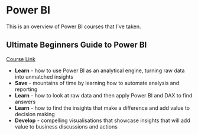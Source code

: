 # Power BI
This is an overview of Power BI courses that I've taken.  
    

## Ultimate Beginners Guide to Power BI

[Course Link](http://portal.enterprisedna.co/p/ultimate-beginners-guide-to-power-bi)


* **Learn** - how to use Power BI as an analytical engine, turning raw data into unmatched insights
* **Save** - mountains of time by learning how to automate analysis and reporting
* **Learn** - how to look at raw data and then apply Power BI and DAX to find answers
* **Learn** - how to find the insights that make a difference and add value to decision making
* **Develop** - compelling visualisations that showcase insights that will add value to business discussions and actions